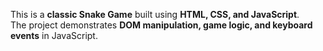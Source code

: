 This is a **classic Snake Game** built using **HTML, CSS, and JavaScript**.  
The project demonstrates **DOM manipulation, game logic, and keyboard events** in JavaScript.
